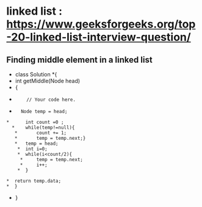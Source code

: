 # linked list : https://www.geeksforgeeks.org/top-20-linked-list-interview-question/

## Finding middle element in a linked list 

* class Solution
*{
 *   int getMiddle(Node head)
  *  {
  *         // Your code here.
   *       Node temp = head;
    *      int count =0 ;
      *    while(temp!=null){
       *       count += 1;
       *       temp = temp.next;}
       *   temp = head;
        *  int i=0;
        *  while(i<count/2){
         *     temp = temp.next;
         *     i++;
        *  }
         
    *  return temp.data;
    *  }
 * }
